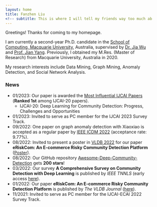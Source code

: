 ```yaml
---
layout: home
title: Fanzhen Liu
<!-- subtitle: This is where I will tell my friends way too much about me -->
---
```


Greetings! Thanks for coming to my homepage.

I am currently a second-year Ph.D. candidate in the [School of Computing, Macquarie University](https://www.mq.edu.au/faculty-of-science-and-engineering/departments-and-schools/school-of-computing), Australia, supervised by [Dr. Jia Wu](http://web.science.mq.edu.au/~jiawu/) and [Prof. Jian Yang](http://web.science.mq.edu.au/~jian/). Previously, I obtained my M.Res. (Master of Research) from Macquarie University, Australia in 2020.

My research interests include Data Mining, Graph Mining, Anomaly Detection, and Social Network Analysis.

### News
* 01/2023: Our paper is awarded the [Most Influential IJCAI Papers](https://www.paperdigest.org/2023/01/most-influential-ijcai-papers-2023-01/) (**Ranked 1st** among IJCAI-20 papers).
    - IJCAI-20: Deep Learning for Community Detection: Progress, Challenges and Opportunities
* 01/2023: Invited to serve as PC member for the IJCAI 2023 Survey Track.
* 09/2022: One paper on graph anomaly detection with Xiaoxiao is accepted as a regular paper by [IEEE ICDM 2022](https://icdm22.cse.usf.edu/) (acceptance rate: 9.77%).
* 08/2022: Invited to present a poster in [VLDB 2022](https://vldb.org/2022/?program-schedule-posters) for our paper **eRiskCom: An E-commerce Risky Community Detection Platform** ([Poster](https://vldb.delegateconnect.co/talks/eposter)).
* 08/2022: Our GitHub repository [Awesome-Deep-Community-Detection](https://github.com/FanzhenLiu/Awesome-Deep-Community-Detection) gets **200 stars**!
* 03/2022: Our survey **A Comprehensive Survey on Community Detection with Deep Learning** is published by _IEEE TNNLS_ (early access [here](https://www.researchgate.net/publication/359131983_A_Comprehensive_Survey_on_Community_Detection_With_Deep_Learning)).
* 01/2022: Our paper **eRiskCom: An E-commerce Risky Community Detection Platform** is published by _The VLDB Journal_ ([here](https://doi.org/10.1007/s00778-021-00723-z)).
* 11/2021: Invited to serve as PC member for the IJCAI-ECAI 2022 Survey Track.
<html>
    <style>
        body{
  width: 50%;
}
    </style>
    <body>       
<script type="text/javascript" id="clstr_globe" src="//clustrmaps.com/globe.js?d=WS-cvzf7Cc1Yv3yKR6OwWyV1wyony8uUWGOt92GW00E"></script>
    </body>
</html>
